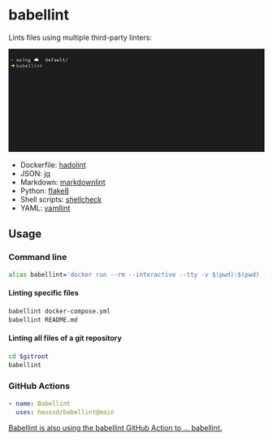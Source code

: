 # babellint

Lints files using multiple third-party linters:

![babellint working through all files of a git repository](babellint.gif)

- Dockerfile: [hadolint](https://github.com/hadolint/hadolint/)
- JSON: [jq](https://github.com/stedolan/jq/)
- Markdown: [markdownlint](https://github.com/markdownlint/markdownlint)
- Python: [flake8](https://github.com/PyCQA/flake8)
- Shell scripts: [shellcheck](https://github.com/koalaman/shellcheck)
- YAML: [yamllint](https://github.com/adrienverge/yamllint)

## Usage

### Command line

```sh
alias babellint='docker run --rm --interactive --tty -v $(pwd):$(pwd) -w $(pwd) ghcr.io/heussd/babellint:main'
```

#### Linting specific files

```sh
babellint docker-compose.yml
babellint README.md
```

#### Linting all files of a git repository

```sh
cd $gitroot
babellint
```

### GitHub Actions

```yml
- name: Babellint
  uses: heussd/babellint@main
```

[Babellint is also using the babellint GitHub Action to ... babellint.](.github/workflows/babellint.yml)
